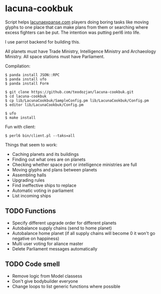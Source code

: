 lacuna-cookbuk
==============

Script helps [lacunaexpanse.com](https://us1.lacunaexpanse.com/) players doing boring tasks like moving glyphs to one place that can make plans from them or searching where excess fighters can be put. The intention was putting perl6 into life. 

I use parrot backend for building this. 

All planets must have Trade Ministry, Intelligence Ministry and Archaeology Ministry. All space stations must have Parliament.

Compilation:
```
$ panda install JSON::RPC
$ panda install ufo
$ panda install Form 

$ git clone https://github.com/teodozjan/lacuna-cookbuk.git
$ cd lacuna-cookbuk
$ cp lib/LacunaCookbuk/SampleConfig.pm lib/LacunaCookbuk/Config.pm 
$ editor lib/LacunaCookbuk/Config.pm 

$ ufo
$ make install
```

Fun with client:
```
$ perl6 bin/client.pl --taks=all
```

Things that seem to work:
- Caching planets and its buildings
- Finding out what ores are on planets
- Checking whether space port or intelligence ministries are full
- Moving glyphs and plans between planets
- Assembling halls
- Upgrading rules
- Find ineffective ships to replace
- Automatic voting in parliament
- List incoming ships
 

## TODO Functions
- Specify different upgrade order for different planets
- Autobalance supply chains (send to home planet)
- Autobalance home planet (if all supply chains will become 0 it won't go negative on happiness)
- Multi user voting for aliance master
- Delete Parliament messages automatically

## TODO Code smell
- Remove logic from Model classess
- Don't give bodybuilder everyone
- Change loops to list generic functions where possible
